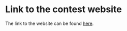 # Link to the contest website

The link to the website can be found [here](https://gapc23.cloudcontest.org/public).